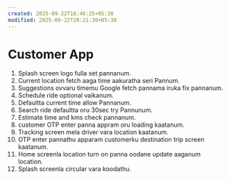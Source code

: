 ```yaml
---
created: 2025-09-22T18:46:25+05:30
modified: 2025-09-22T20:21:30+05:30
---
```


# Customer App

1. Splash screen logo fulla set pannanum.
2. Current location fetch aaga time aakuratha seri Pannum.
3. Suggestions ovvaru timemu Google fetch pannama iruka fix pannanum.
4. Schedule ride optional vaikanum.
5. Defaultta current time allow Pannanum.
6. Search ride defaultta oru 30sec try Pannunum.
7. Estimate time and kms check pannanum.
8. customer OTP enter panna appram oru loading kaatanum.
9. Tracking screen mela driver vara location kaatanum.
10. OTP enter pannathu apparam customerku destination trip screen kaatanum.
11. Home screenla location turn on panna oodane update aaganum location.
12. Splash screenla circular vara koodathu.
